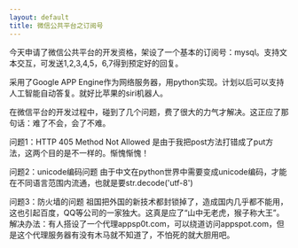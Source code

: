 ```yaml
---
layout: default
title: 微信公共平台之订阅号
---
```


今天申请了微信公共平台的开发资格，架设了一个基本的订阅号：mysql。支持文本交互，可发送1,2,3,4,5，6,7得到预定好的回复。

采用了Google APP Engine作为网络服务器，用python实现。计划以后可以支持人工智能自动答复。就好比苹果的siri机器人。

在微信平台的开发过程中，碰到了几个问题，费了很大的力气才解决。这正应了那句话：难了不会，会了不难。

问题1：HTTP 405 Method Not Allowed
  是由于我把post方法打错成了put方法，这两个目的是不一样的。惭愧惭愧！
  
问题2：unicode编码问题
  由于中文在python世界中需要变成unicode编码，才能在不同语言范围内流通，也就是要str.decode('utf-8')
  
问题3：防火墙的问题
  祖国把外国的新技术都封锁掉了，造成国内几乎都不能用，这也引起百度，QQ等公司的一家独大。这真是应了“山中无老虎，猴子称大王”。
  解决办法：有人搭设了一个代理appsp0t.com，可以绕道访问appspot.com，但是这个代理服务器有没有木马就不知道了，不怕死的就大胆用吧。